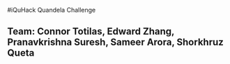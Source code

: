 #iQuHack Quandela Challenge
## Team: Connor Totilas, Edward Zhang, Pranavkrishna Suresh, Sameer Arora, Shorkhruz Queta
